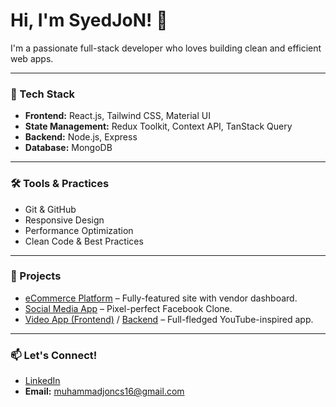 # Hi, I'm SyedJoN! 👋

I'm a passionate full-stack developer who loves building clean and efficient web apps.

---

### 🔧 Tech Stack
- **Frontend:** React.js, Tailwind CSS, Material UI
- **State Management:** Redux Toolkit, Context API, TanStack Query
- **Backend:** Node.js, Express
- **Database:** MongoDB

---

### 🛠️ Tools & Practices
- Git & GitHub
- Responsive Design
- Performance Optimization
- Clean Code & Best Practices

---

### 🚀 Projects
- [eCommerce Platform](https://github.com/SyedJoN/eCommerceWeb) – Fully-featured site with vendor dashboard.
- [Social Media App](https://github.com/SyedJoN/facebook-clone) – Pixel-perfect Facebook Clone.
- [Video App (Frontend)](https://github.com/SyedJoN/javascript-react-frontend) / [Backend](https://github.com/SyedJoN/javascript-backend) – Full-fledged YouTube-inspired app.

---

### 📫 Let's Connect!
- [LinkedIn](https://www.linkedin.com/in/syed-muhammad-jon)
- **Email:** muhammadjoncs16@gmail.com
